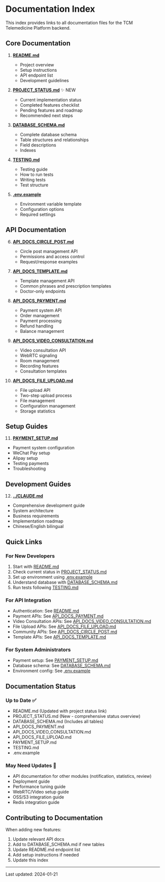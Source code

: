 # Documentation Index

This index provides links to all documentation files for the TCM Telemedicine Platform backend.

## Core Documentation

1. **[README.md](README.md)**
   - Project overview
   - Setup instructions
   - API endpoint list
   - Development guidelines

2. **[PROJECT_STATUS.md](PROJECT_STATUS.md)** ✨ NEW
   - Current implementation status
   - Completed features checklist
   - Pending features and roadmap
   - Recommended next steps

3. **[DATABASE_SCHEMA.md](DATABASE_SCHEMA.md)**
   - Complete database schema
   - Table structures and relationships
   - Field descriptions
   - Indexes

4. **[TESTING.md](TESTING.md)**
   - Testing guide
   - How to run tests
   - Writing tests
   - Test structure

5. **[.env.example](.env.example)**
   - Environment variable template
   - Configuration options
   - Required settings

## API Documentation

6. **[API_DOCS_CIRCLE_POST.md](API_DOCS_CIRCLE_POST.md)**
   - Circle post management API
   - Permissions and access control
   - Request/response examples

7. **[API_DOCS_TEMPLATE.md](API_DOCS_TEMPLATE.md)**
   - Template management API
   - Common phrases and prescription templates
   - Doctor-only endpoints

8. **[API_DOCS_PAYMENT.md](API_DOCS_PAYMENT.md)**
   - Payment system API
   - Order management
   - Payment processing
   - Refund handling
   - Balance management

9. **[API_DOCS_VIDEO_CONSULTATION.md](API_DOCS_VIDEO_CONSULTATION.md)**
   - Video consultation API
   - WebRTC signaling
   - Room management
   - Recording features
   - Consultation templates

10. **[API_DOCS_FILE_UPLOAD.md](API_DOCS_FILE_UPLOAD.md)**
    - File upload API
    - Two-step upload process
    - File management
    - Configuration management
    - Storage statistics

## Setup Guides

11. **[PAYMENT_SETUP.md](PAYMENT_SETUP.md)**
   - Payment system configuration
   - WeChat Pay setup
   - Alipay setup
   - Testing payments
   - Troubleshooting

## Development Guides

12. **[../CLAUDE.md](../CLAUDE.md)**
   - Comprehensive development guide
   - System architecture
   - Business requirements
   - Implementation roadmap
   - Chinese/English bilingual

## Quick Links

### For New Developers
1. Start with [README.md](README.md)
2. Check current status in [PROJECT_STATUS.md](PROJECT_STATUS.md)
3. Set up environment using [.env.example](.env.example)
4. Understand database with [DATABASE_SCHEMA.md](DATABASE_SCHEMA.md)
5. Run tests following [TESTING.md](TESTING.md)

### For API Integration
- Authentication: See [README.md](README.md#authentication)
- Payment APIs: See [API_DOCS_PAYMENT.md](API_DOCS_PAYMENT.md)
- Video Consultation APIs: See [API_DOCS_VIDEO_CONSULTATION.md](API_DOCS_VIDEO_CONSULTATION.md)
- File Upload APIs: See [API_DOCS_FILE_UPLOAD.md](API_DOCS_FILE_UPLOAD.md)
- Community APIs: See [API_DOCS_CIRCLE_POST.md](API_DOCS_CIRCLE_POST.md)
- Template APIs: See [API_DOCS_TEMPLATE.md](API_DOCS_TEMPLATE.md)

### For System Administrators
- Payment setup: See [PAYMENT_SETUP.md](PAYMENT_SETUP.md)
- Database schema: See [DATABASE_SCHEMA.md](DATABASE_SCHEMA.md)
- Environment config: See [.env.example](.env.example)

## Documentation Status

### Up to Date ✅
- README.md (Updated with project status link)
- PROJECT_STATUS.md (New - comprehensive status overview)
- DATABASE_SCHEMA.md (Includes all tables)
- API_DOCS_PAYMENT.md
- API_DOCS_VIDEO_CONSULTATION.md
- API_DOCS_FILE_UPLOAD.md
- PAYMENT_SETUP.md
- TESTING.md
- .env.example

### May Need Updates 🔄
- API documentation for other modules (notification, statistics, review)
- Deployment guide
- Performance tuning guide
- WebRTC/Video setup guide
- OSS/S3 integration guide
- Redis integration guide

## Contributing to Documentation

When adding new features:
1. Update relevant API docs
2. Add to DATABASE_SCHEMA.md if new tables
3. Update README.md endpoint list
4. Add setup instructions if needed
5. Update this index

---

Last updated: 2024-01-21